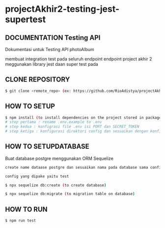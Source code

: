 # projectAkhir2-testing-jest-supertest

## DOCUMENTATION Testing API

<p> Dokumentasi untuk Testing API photoAlbum </p>

<p> membuat integration test pada seluruh endpoint endpoint project akhir 2 meggunakan library jest daan super test pada </p>

## CLONE REPOSITORY

```bash
$ git clone <remote_repo> (ex: https://github.com/RioAdistya/projectAkhir2-testing-jest-supertest.git)
```

## HOW TO SETUP

```bash
$ npm install (to install dependencies on the project stored in package.json)
# step pertama : rename .env.example to .env
# step kedua : konfigrasi file .env isi PORT dan SECRET_TOKEN
# step ketiga : konfigurasi direktori config dan sesuaikan dengan konfigurasi postgre pada device masing-masing
```

## HOW TO SETUPDATABASE

<p>Buat database postgre menggunakan ORM Sequelize</p>

```bash
create name dataase postgre dan sesuaikan nama pada database sama config kalian

config yang dipake yaitu test

$ npx sequelize db:create (to create database)
```

```bash
$ npx sequelize db:migrate (to migration table on database)
```

## HOW TO RUN

```bash
$ npm run test
```
